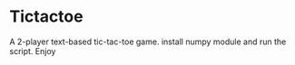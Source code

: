 # Tictactoe
A 2-player text-based tic-tac-toe game. 
install numpy module and run the script. Enjoy
